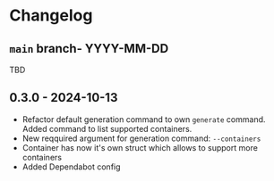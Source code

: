 # Changelog

## `main` branch- YYYY-MM-DD

TBD

## 0.3.0 - 2024-10-13

- Refactor default generation command to own `generate` command. Added command to list supported containers.
- New reqquired argument for generation command: `--containers`
- Container has now it's own struct which allows to support more containers
- Added Dependabot config
